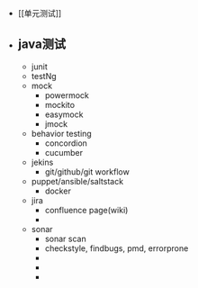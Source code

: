 - [[单元测试]]
- ## java测试
	- junit
	- testNg
	- mock
		- powermock
		- mockito
		- easymock
		- jmock
	- behavior testing
		- concordion
		- cucumber
	- jekins
		- git/github/git workflow
	- puppet/ansible/saltstack
		- docker
	- jira
		- confluence page(wiki)
		-
	- sonar
		- sonar scan
		- checkstyle, findbugs, pmd, errorprone
		-
		-
		-
